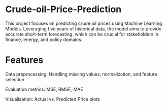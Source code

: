 # Crude-oil-Price-Prediction
This project focuses on predicting crude oil prices using Machine Learning Models. Leveraging five years of historical data, the model aims to provide accurate short-term forecasting, which can be crucial for stakeholders in finance, energy, and policy domains.

# Features
Data preprocessing: Handling missing values, normalization, and feature selection

Evaluation metrics: MSE, RMSE, MAE

Visualization: Actual vs. Predicted Price plots

